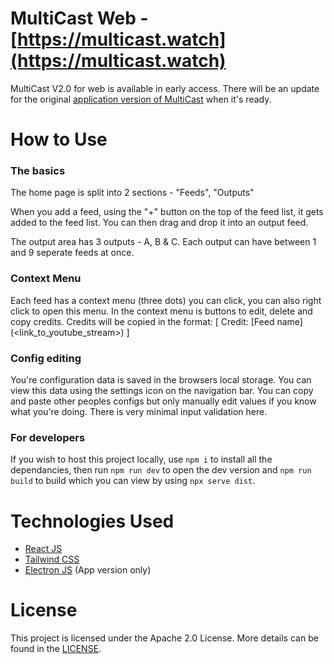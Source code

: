 # MultiCast Web - [https://multicast.watch](https://multicast.watch)

MultiCast V2.0 for web is available in early access.
There will be an update for the original [application version of MultiCast](https://github.com/RageBoy152/multicast) when it's ready.

# How to Use

### The basics
The home page is split into 2 sections - "Feeds", "Outputs"

When you add a feed, using the "+" button on the top of the feed list, it gets added to the feed list.
You can then drag and drop it into an output feed.

The output area has 3 outputs - A, B & C.
Each output can have between 1 and 9 seperate feeds at once.


### Context Menu
Each feed has a context menu (three dots) you can click, you can also right click to open this menu.
In the context menu is buttons to edit, delete and copy credits. Credits will be copied in the format:
[ Credit: [Feed name]\(<link_to_youtube_stream>) ]


### Config editing
You're configuration data is saved in the browsers local storage. You can view this data using the settings icon on the navigation bar.
You can copy and paste other peoples configs but only manually edit values if you know what you're doing. There is very minimal input validation here.

### For developers
If you wish to host this project locally, use `npm i` to install all the dependancies, then run `npm run dev` to open the dev version and `npm run build` to build which you can view by using `npx serve dist`.

# Technologies Used
- [React JS](https://react.dev)
- [Tailwind CSS](https://tailwindcss.com)
- [Electron JS](https://www.electronjs.org) (App version only)


# License

This project is licensed under the Apache 2.0 License. More details can be found in the [LICENSE](https://github.com/RageBoy152/multicast-web/blob/main/LICENSE).
